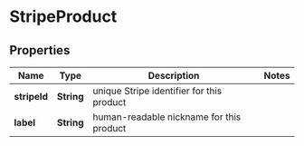 

# StripeProduct


## Properties

| Name | Type | Description | Notes |
|------------ | ------------- | ------------- | -------------|
|**stripeId** | **String** | unique Stripe identifier for this product |  |
|**label** | **String** | human-readable nickname for this product |  |



